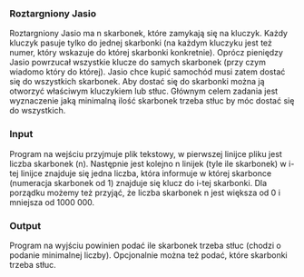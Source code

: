 ### Roztargniony Jasio

Roztargniony Jasio ma n skarbonek, które zamykają się na kluczyk. Każdy kluczyk pasuje tylko do jednej skarbonki (na każdym kluczyku jest też numer, który wskazuje do której skarbonki konkretnie). Oprócz pieniędzy Jasio powrzucał wszystkie klucze do samych skarbonek (przy czym wiadomo który do której). Jasio chce kupić samochód musi zatem dostać się do wszystkich skarbonek. Aby dostać się do skarbonki można ją otworzyć właściwym kluczykiem lub stłuc. Głównym celem zadania jest wyznaczenie jaką minimalną ilość skarbonek trzeba stłuc by móc dostać się do wszystkich.

### Input

Program na wejściu przyjmuje plik tekstowy, w pierwszej linijce pliku jest liczba skarbonek (n). Następnie jest kolejno n linijek (tyle ile skarbonek) w i-tej linijce znajduje się jedna liczba, która informuje w której skarbonce (numeracja skarbonek od 1) znajduje się klucz do i-tej skarbonki.
Dla porządku możemy też przyjąć, że liczba skarbonek n jest większa od 0 i mniejsza od 1000 000.

### Output

Program na wyjściu powinien podać ile skarbonek trzeba stłuc (chodzi o podanie minimalnej liczby). Opcjonalnie można też podać, które skarbonki trzeba stłuc.
